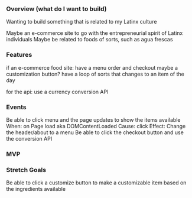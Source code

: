### Overview (what do I want to build)
Wanting to build something that is related to my Latinx culture

Maybe an e-commerce site to go with the entrepreneurial spirit of Latinx individuals
Maybe be related to foods of sorts, such as agua frescas

### Features
if an e-commerce food site: have a menu order and checkout
maybe a customization button?
have a loop of sorts that changes to an item of the day

for the api: use a currency conversion API


### Events
Be able to click menu and the page updates to show the items available
    When: on Page load aka DOMContentLoaded
    Cause: click
    Effect: Change the header/about to a menu
Be able to click the checkout button and use the conversion API


### MVP

### Stretch Goals

Be able to click a customize button to make a customizable item based on the ingredients available